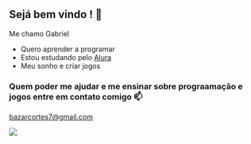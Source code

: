 ## Sejá bem vindo ! 💜

Me chamo Gabriel 

- Quero aprender a programar
- Estou estudando pelo [Alura](https://alura.com.br/)
- Meu sonho e criar jogos

### Quem poder me ajudar e me ensinar sobre prograamação e jogos entre em contato comigo 📫

bazarcortes7@gmail.com

![](https://media1.tenor.com/m/ujLwY-mn2XwAAAAd/doom-doom-eternal.gif)
